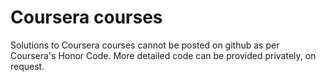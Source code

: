 # Coursera courses
Solutions to Coursera courses cannot be posted on github as per Coursera's Honor Code.
More detailed code can be provided privately, on request.

